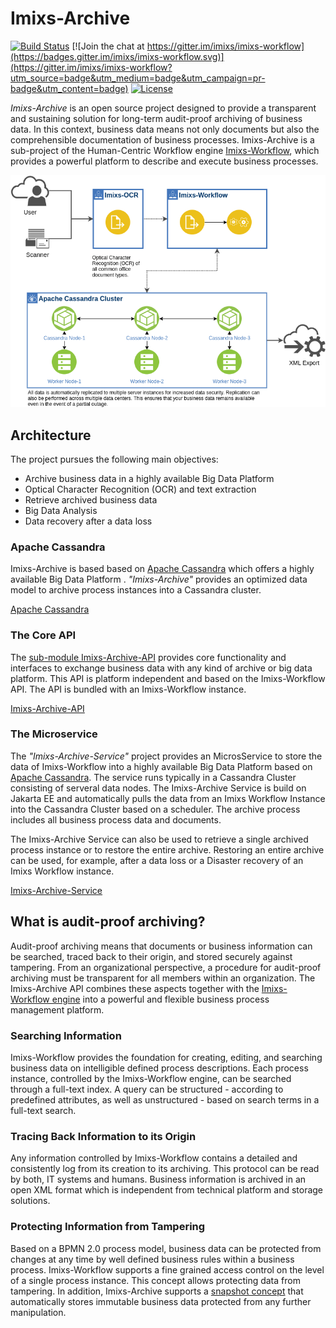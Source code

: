 # Imixs-Archive
[![Build Status](https://travis-ci.org/imixs/imixs-archive.svg?branch=master)](https://travis-ci.org/imixs/imixs-archive)
[![Join the chat at https://gitter.im/imixs/imixs-workflow](https://badges.gitter.im/imixs/imixs-workflow.svg)](https://gitter.im/imixs/imixs-workflow?utm_source=badge&utm_medium=badge&utm_campaign=pr-badge&utm_content=badge)
[![License](https://img.shields.io/badge/license-GPL-blue.svg)](https://github.com/imixs/imixs-archive/blob/master/LICENSE)

_Imixs-Archive_ is an open source project designed to provide a transparent and sustaining solution for long-term audit-proof archiving of business data. In this context, business data means not only documents but also the comprehensible documentation of business processes.
Imixs-Archive is a sub-project of the Human-Centric Workflow engine [Imixs-Workflow](http://www.imixs.org), which provides a powerful platform to describe and execute business processes. 

<center><img src="https://github.com/imixs/imixs-archive/raw/master/docs/imixs-archive-architecture.png"/></center>


## Architecture

The project pursues the following main objectives:

 - Archive business data in a highly available Big Data Platform
 - Optical Character Recognition (OCR) and text extraction
 - Retrieve archived business data 
 - Big Data Analysis
 - Data recovery after a data loss 
 
 
### Apache Cassandra  

Imixs-Archive is based based on [Apache Cassandra](http://cassandra.apache.org/) which offers a highly available Big Data Platform .
_"Imixs-Archive"_  provides an optimized data model to archive process instances into a Cassandra cluster.

[Apache Cassandra](http://cassandra.apache.org/)

 
### The Core API

The [sub-module Imixs-Archive-API](https://github.com/imixs/imixs-archive/tree/master/imixs-archive-api) provides core functionality and interfaces to exchange business data with any kind of archive or big data platform. 
This API is platform independent and based on the Imixs-Workflow API. The API is bundled with an Imixs-Workflow instance. 

[Imixs-Archive-API](https://github.com/imixs/imixs-archive/tree/master/imixs-archive-api)

### The Microservice

The _"Imixs-Archive-Service"_ project provides an MicrosService to store the data of Imixs-Workflow into a highly available Big Data Platform based on [Apache Cassandra](http://cassandra.apache.org/). The service runs  typically in a Cassandra Cluster consisting of serveral data nodes. The Imixs-Archive Service is build on Jakarta EE and automatically pulls the data from an Imixs Workflow Instance into the Cassandra Cluster based on a scheduler. The archive process includes all business process data and documents. 
 
The Imixs-Archive Service can also be used to retrieve a single archived process instance or to restore the entire archive. Restoring an entire archive can be used, for example, after a data loss or a Disaster recovery of an Imixs Workflow instance. 

[Imixs-Archive-Service](https://github.com/imixs/imixs-archive/tree/master/imixs-archive-service)




## What is audit-proof archiving?
Audit-proof archiving means that documents or business information can be searched, traced back to their origin, and stored securely against tampering. From an organizational perspective, a procedure for audit-proof archiving must be transparent for 
all members within an organization. The Imixs-Archive API combines these aspects together with the [Imixs-Workflow engine](http://www.imixs.org)  into a powerful and flexible business process management platform.
 
### Searching Information
Imixs-Workflow provides the foundation for creating, editing, and searching business data  on intelligible defined process descriptions. Each process instance, controlled by the Imixs-Workflow engine, can be searched through a full-text index. A query can be structured - according to predefined attributes, as well as unstructured - based on search terms in a full-text search.

### Tracing Back Information to its Origin
Any information controlled by Imixs-Workflow contains a detailed and consistently log from its creation to its archiving.  This protocol can be read by both, IT systems and humans. Business information is archived in an open XML format which is independent from technical platform and storage solutions.  
 
### Protecting Information from Tampering
Based on a BPMN 2.0 process model, business data can be protected from changes at any time by well defined business rules within a business process.
Imixs-Workflow supports a fine grained access control on the level of a single process instance. This concept allows protecting data from tampering. In addition, Imixs-Archive supports a [snapshot concept](https://github.com/imixs/imixs-archive/tree/master/imixs-archive-api) that automatically stores immutable business data protected from any further manipulation.



 
